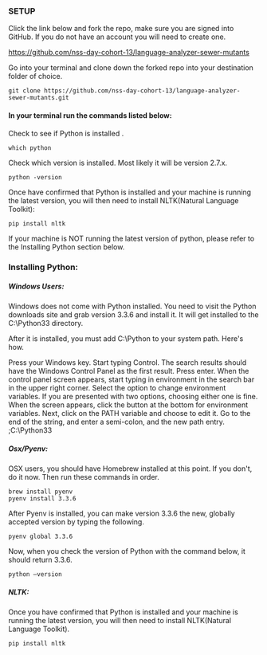 ### SETUP

Click the link below and fork the repo, make sure you are signed into GitHub. If you do not have an account you will need to create one.

<https://github.com/nss-day-cohort-13/language-analyzer-sewer-mutants>

Go into your terminal and clone down the forked repo into your destination folder of choice.

```
git clone https://github.com/nss-day-cohort-13/language-analyzer-sewer-mutants.git
``` 

#### In your terminal run the commands listed below:

Check to see if Python is installed .

```
which python
```

Check which version is installed. Most likely it will be version 2.7.x.

```
python -version
```

Once have confirmed that Python is installed and your machine is running the latest version, you will then need to install NLTK(Natural Language Toolkit):

```
pip install nltk
```

If your machine is NOT running the latest version of python, please refer to the Installing Python section below.
### Installing Python:

##### Windows Users:

Windows does not come with Python installed. You need to visit the Python downloads site and grab version 3.3.6 and install it. It will get installed to the C:\Python33 directory.

After it is installed, you must add C:\Python to your system path. Here's how.

Press your Windows key.
Start typing Control.
The search results should have the Windows Control Panel as the first result. Press enter.
When the control panel screen appears, start typing in environment in the search bar in the upper right corner.
Select the option to change environment variables. If you are presented with two options, choosing either one is fine.
When the screen appears, click the button at the bottom for environment variables.
Next, click on the PATH variable and choose to edit it.
Go to the end of the string, and enter a semi-colon, and the new path entry. ;C:\Python33

 ##### Osx/Pyenv:

OSX users, you should have Homebrew installed at this point. If you don't, do it now. Then run these commands in order.

```
brew install pyenv
pyenv install 3.3.6
```
After Pyenv is installed, you can make version 3.3.6 the new, globally accepted version by typing the following.

```
pyenv global 3.3.6
```
Now, when you check the version of Python with the command below, it should return 3.3.6.

```
python —version
```

##### NLTK:

Once you have confirmed that Python is installed and your machine is running the latest version, you will then need to install NLTK(Natural Language Toolkit).

``` 
pip install nltk
```
